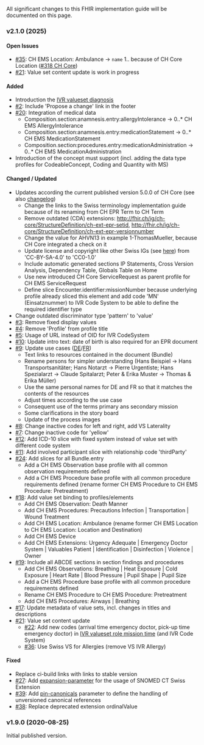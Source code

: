 All significant changes to this FHIR implementation guide will be documented on this page.  

### v2.1.0 (2025)

#### Open Issues 
* [#35](https://github.com/hl7ch/ch-ems/issues/35): CH EMS Location: Ambulance -> `name` 1.. because of CH Core Location ([#318 CH Core](https://github.com/hl7ch/ch-core/issues/318))
* [#21](https://github.com/hl7ch/ch-ems/issues/21): Value set content update is work in progress

#### Added
* Introduction the [IVR valueset diagnosis](ValueSet-IVR-VS-diagnosis.html)
* [#2](https://github.com/hl7ch/ch-ems/issues/2): Include 'Propose a change' link in the footer
* [#20](https://github.com/hl7ch/ch-ems/issues/20): Integration of medical data 
   * Composition.section:anamnesis.entry:allergyIntolerance -> 0..* CH EMS AllergyIntolerance
   * Composition.section:anamnesis.entry:medicationStatement -> 0..* CH EMS MedicationStatement
   * Composition.section:procedures.entry:medicationAdministration -> 0..* CH EMS MedicationAdministration
* Introduction of the concept must support (incl. adding the data type profiles for CodeableConcept, Coding and Quantity with MS)   

#### Changed / Updated
* Updates according the current published version 5.0.0 of CH Core (see also [changelog](https://fhir.ch/ig/ch-core/changelog.html))
   * Change the links to the Swiss terminology implementation guide because of its renaming from CH EPR Term to CH Term
   * Remove outdated (CDA) extensions: http://fhir.ch/ig/ch-core/StructureDefinition/ch-ext-epr-setid, http://fhir.ch/ig/ch-core/StructureDefinition/ch-ext-epr-versionnumber
   * Change the value for AHVN13 in example 1-ThomasMueller, because CH Core integrated a check on it
   * Update license and copyright like other Swiss IGs (see [here](https://github.com/hl7ch/ch-core/issues/226)) from 'CC-BY-SA-4.0' to 'CC0-1.0'
   * Include automatic generated sections IP Statements, Cross Version Analysis, Dependency Table, Globals Table on Home
   * Use new introduced CH Core ServiceRequest as parent profile for CH EMS ServiceRequest
   * Define slice Encounter.identifier:missionNumber because underlying profile already sliced this element and add code 'MN' (Einsatznummer) to IVR Code System to be able to define the required identifier type
* Change outdated discriminator type 'pattern' to 'value'
* [#3](https://github.com/hl7ch/ch-ems/issues/3): Remove fixed display values
* [#4](https://github.com/hl7ch/ch-ems/issues/4): Remove 'Profile' from profile title
* [#5](https://github.com/hl7ch/ch-ems/issues/5): Usage of URL instead of OID for IVR CodeSystem
* [#10](https://github.com/hl7ch/ch-ems/issues/10): Update intro text: date of birth is also required for an EPR document
* [#9](https://github.com/hl7ch/ch-ems/issues/9): Update use cases ([DE](usecase-german.html)/[FR](usecase-french.html))
   * Text links to resources contained in the document (Bundle)
   * Rename persons for simpler understanding (Hans Beispiel -> Hans Transportsanitäter; Hans Notarzt -> Pierre Urgentiste; Hans Spezialarzt -> Claude Spitalarzt; Peter & Erika Muster -> Thomas & Erika Müller)
   * Use the same personal names for DE and FR so that it matches the contents of the resources
   * Adjust times according to the use case 
   * Consequent use of the terms primary ans secondary mission
   * Some clarifications in the story board
   * Update of the process images
* [#8](https://github.com/hl7ch/ch-ems/issues/8): Change inactive codes for left and right, add VS Laterality   
* [#7](https://github.com/hl7ch/ch-ems/issues/7): Change inactive code for 'yellow'
* [#12](https://github.com/hl7ch/ch-ems/issues/12): Add ICD-10 slice with fixed system instead of value set with different code system
* [#11](https://github.com/hl7ch/ch-ems/issues/11): Add involved participant slice with relationship code 'thirdParty'
* [#24](https://github.com/hl7ch/ch-ems/issues/24): Add slices for all Bundle.entry
   * Add a CH EMS Observation base profile with all common observation requirements defined
   * Add a CH EMS Procedure base profile with all common procedure requirements defined (rename former CH EMS Procedure to CH EMS Procedure: Pretreatment)
* [#18](https://github.com/hl7ch/ch-ems/issues/18): Add value set binding to profiles/elements 
   * Add CH EMS Observation: Death Manner
   * Add CH EMS Procedures: Precautions Infection | Transportation | Wound Treatment
   * Add CH EMS Location: Ambulance (rename former CH EMS Location to CH EMS Location: Location and Destination)
   * Add CH EMS Device
   * Add CH EMS Extensions: Urgency Adequate | Emergency Doctor System | Valuables Patient | Identification | Disinfection | Violence | Owner
* [#19](https://github.com/hl7ch/ch-ems/issues/19): Include all ABCDE sections in section findings and procedures
   * Add CH EMS Observations: Breathing | Heat Exposure | Cold Exposure | Heart Rate | Blood Pressure | Pupil Shape | Pupil Size
   * Add a CH EMS Procedure base profile with all common procedure requirements defined
   * Rename CH EMS Procedure to CH EMS Procedure: Pretreatment
   * Add CH EMS Procedures: Airways | Breathing
* [#17](https://github.com/hl7ch/ch-ems/issues/17): Update metadata of value sets, incl. changes in titles and descriptions
* [#21](https://github.com/hl7ch/ch-ems/issues/21): Value set content update
   * [#22](https://github.com/hl7ch/ch-ems/issues/22): Add new codes (arrival time emergency doctor, pick-up time emergency doctor) in [IVR valueset role mission time](ValueSet-IVR-VS-missionTimeRole.html) (and IVR Code System)
   * [#36](https://github.com/hl7ch/ch-ems/issues/36): Use Swiss VS for Allergies (remove VS IVR Allergy)

#### Fixed
* Replace ci-build links with links to stable version
* [#27](https://github.com/hl7ch/ch-ems/issues/27): Add [expansion-parameter](https://build.fhir.org/codesystem-guide-parameter-code.html#:~:text=expansion%2Dparameter,as%20SNOMED%20CT) for the usage of SNOMED CT Swiss Extension
* [#39](https://github.com/hl7ch/ch-ems/issues/39): Add [pin-canonicals](http://build.fhir.org/ig/FHIR/fhir-tools-ig/branches/master/CodeSystem-ig-parameters.html#:~:text=for%20further%20information-,pin%2Dcanonicals,-Pin%20Canonical%20Versions) parameter to define the handling of unversioned canonical references
* [#38](https://github.com/hl7ch/ch-ems/issues/38): Replace deprecated extension ordinalValue

### v1.9.0 (2020-08-25)
Initial published version.
